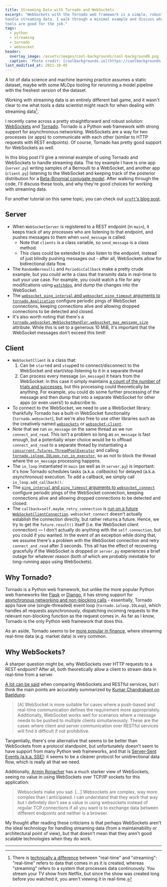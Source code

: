 ```yaml
---
title: Streaming Data with Tornado and WebSockets
excerpt: "WebSockets with the Tornado web framework is a simple, robust way to
handle streaming data. I walk through a minimal example and discuss why these
tools are good for the job."
tags:
  - python
  - streaming
  - tornado
  - websocket
header:
  overlay_image: /assets/images/cool-backgrounds/cool-background8.png
  caption: 'Photo credit: [coolbackgrounds.io](https://coolbackgrounds.io/)'
last_modified_at: 2021-10-05
---
```


A lot of data science and machine learning practice assumes a static dataset,
maybe with some MLOps tooling for rerunning a model pipeline with the freshest
version of the dataset.

Working with streaming data is an entirely different ball game, and it wasn't
clear to me what tools a data scientist might reach for when dealing with
streaming data[^1].

I recently came across a pretty straightforward and robust solution:
[WebSockets](https://datatracker.ietf.org/doc/html/rfc6455) and
[Tornado](https://www.tornadoweb.org/en/stable/). Tornado is a Python web
framework with strong support for asynchronous networking.  WebSockets are a
way for two processes (or apps) to communicate with each other (similar to HTTP
requests with REST endpoints). Of course, Tornado has pretty good support for
WebSockets as well.

In this blog post I'll give a minimal example of using Tornado and WebSockets
to handle streaming data. The toy example I have is one app (`server.py`)
writing samples of a Bernoulli to a WebSocket, and another app (`client.py`)
listening to the WebSocket and keeping track of the posterior distribution for
a [Beta-Binomial conjugate model](https://www.georgeho.org/bayesian-bandits/).
After walking through the code, I'll discuss these tools, and why they're good
choices for working with streaming data.

For another tutorial on this same topic, you can check out [`proft`'s blog
post](https://en.proft.me/2014/05/16/realtime-web-application-tornado-and-websocket/).

## Server

- When `WebSocketServer` is registered to a REST endpoint (in `main`), it keeps
  track of any processes who are listening to that endpoint, and pushes
  messages to them when `send_message` is called.
  * Note that `clients` is a class variable, so `send_message` is a class
    method.
  * This class could be extended to also listen to the endpoint, instead of
    just blindly pushing messages out - after all, WebSockets allow for
    bidirectional data flow.
- The `RandomBernoulli` and `PeriodicCallback` make a pretty crude example, but
  you could write a class that transmits data in real-time to suit your use
  case. For example, you could watch a file for any modifications using
  [`watchdog`](https://pythonhosted.org/watchdog/), and dump the changes into
  the WebSocket.
- The [`websocket_ping_interval` and `websocket_ping_timeout` arguments to
  `tornado.Application`](https://www.tornadoweb.org/en/stable/web.html?highlight=websocket_ping#tornado.web.Application.settings)
  configure periodic pings of WebSocket connections, keeping connections alive
  and allowing dropped connections to be detected and closed.
- It's also worth noting that there's a
  [`tornado.websocket.WebSocketHandler.websocket_max_message_size`](https://www.tornadoweb.org/en/stable/websocket.html?highlight=websocket_max_message_size#tornado.websocket.WebSocketHandler)
  attribute. While this is set to a generous 10 MiB, it's important that the
  WebSocket messages don't exceed this limit!

<script src="https://gist.github.com/eigenfoo/22f46166fa6924d684d68ca06e08b055.js"></script>

## Client

- `WebSocketClient` is a class that:
  1. Can be `start`ed and `stop`ped to connect/disconnect to the WebSocket and
     start/stop listening to it in a separate thread
  2. Can process every message (`on_message`) it hears from the WebSocket: in
     this case it simply maintains [a count of the number of trials and
     successes](https://www.georgeho.org/bayesian-bandits/#stochastic-aka-stationary-bandits),
     but this processing could theoretically be anything. For example, you
     could do some further processing of the message and then dump that into a
     separate WebSocket for other apps (or even users!) to subscribe to.
- To connect to the WebSocket, we need to use a WebSocket library: thankfully
  Tornado has a built-in WebSocket functionality (`tornado.websocket`), but
  we're also free to use other libraries such as the creatively named
  [`websockets`](https://github.com/aaugustin/websockets) or
  [`websocket-client`](https://github.com/websocket-client/websocket-client).
- Note that we run `on_message` on the same thread as we run
  `connect_and_read`. This isn't a problem so long as `on_message` is fast
  enough, but a potentially wiser choice would be to offload `connect_and_read`
  to a separate thread by instantiating a
  [`concurrent.futures.ThreadPoolExecutor`](https://docs.python.org/3/library/concurrent.futures.html#concurrent.futures.ThreadPoolExecutor)
  and calling
  [`tornado.ioloop.IOLoop.run_in_executor`](https://www.tornadoweb.org/en/stable/ioloop.html#tornado.ioloop.IOLoop.run_in_executor),
  so as not to block the thread where the `on_message` processing happens.
- The `io_loop` instantiated in `main` (as well as in `server.py`) is
  important: it's how Tornado schedules tasks (a.k.a. _callbacks_) for delayed
  (a.k.a. _asynchronous_) execution. To add a callback, we simply call
  `io_loop.add_callback()`.
- The [`ping_interval` and `ping_timeout` arguments to
  `websocket_connect`](https://www.tornadoweb.org/en/stable/websocket.html?highlight=ping_#tornado.websocket.websocket_connect)
  configure periodic pings of the WebSocket connection, keeping connections
  alive and allowing dropped connections to be detected and closed.
- The `callback=self.maybe_retry_connection` is [run on a future
  `WebSocketClientConnection`](https://github.com/tornadoweb/tornado/blob/1db5b45918da8303d2c6958ee03dbbd5dc2709e9/tornado/websocket.py#L1654-L1655).
  `websocket_connect` doesn't actually establish the connection directly, but
  rather returns a future. Hence, we try to get the `future.result()` itself
  (i.e. the WebSocket client connection) — I don't actually do anything with
  the `self.connection`, but you could if you wanted. In the event of an
  exception while doing that, we assume there's a problem with the WebSocket
  connection and retry `connect_and_read` after 3 seconds. This all has the
  effect of recovering gracefully if the WebSocket is dropped or `server.py`
  experiences a brief outage for whatever reason (both of which are probably
  inevitable for long-running apps using WebSockets).

<script src="https://gist.github.com/eigenfoo/341f6c6c578d34120bccc4229e434377.js"></script>

## Why Tornado?

Tornado is a Python web framework, but unlike the more popular Python web
frameworks like [Flask](https://flask.palletsprojects.com/) or
[Django](https://www.djangoproject.com/), it has strong support for
[asynchronous networking and non-blocking
calls](https://www.tornadoweb.org/en/stable/guide/async.html#blocking) -
essentially, Tornado apps have one (single-threaded) event loop
(`tornado.ioloop.IOLoop`), which handles all requests asynchronously,
dispatching incoming requests to the relevant non-blocking function as the
request comes in. As far as I know, Tornado is the only Python web framework
that does this.

As an aside, Tornado seems to be [more popular in
finance](https://thehftguy.com/2020/10/27/my-experience-in-production-with-flask-bottle-tornado-and-twisted/),
where streaming real-time data (e.g. market data) is very common.

## Why WebSockets?

A sharper question might be, why WebSockets over HTTP requests to a REST
endpoint? After all, both theoretically allow a client to stream data in
real-time from a server.

[A lot can be said](https://stackoverflow.com/a/45464306) when comparing
WebSockets and RESTful services, but I think the main points are accurately
summarized by [Kumar Chandrakant on
Baeldung](https://www.baeldung.com/rest-vs-websockets#usage):

> [A] WebSocket is more suitable for cases where a push-based and real-time
> communication defines the requirement more appropriately. Additionally,
> WebSocket works well for scenarios where a message needs to be pushed to
> multiple clients simultaneously. These are the cases where client and server
> communication over RESTful services will find it difficult if not prohibitive.

Tangentially, there's one alternative that seems to be better than WebSockets
from a protocol standpoint, but unfortunately doesn't seem to have support from
many Python web frameworks, and that is [Server-Sent Events (a.k.a.
SSE)](https://www.smashingmagazine.com/2018/02/sse-websockets-data-flow-http2/):
it seems to be a cleaner protocol for unidirectional data flow, which is really
all that we need.

Additionally, [Armin
Ronacher](https://lucumr.pocoo.org/2012/9/24/websockets-101/) has a much
starker view of WebSockets, seeing no value in using WebSockets over TCP/IP
sockets for this application:

> Websockets make you sad. [...] Websockets are complex, way more complex than I
> anticipated. I can understand that they work that way but I definitely don't
> see a value in using websockets instead of regular TCP connections if all you
> want is to exchange data between different endpoints and neither is a browser. 

My thought after reading these criticisms is that perhaps WebSockets aren't the
ideal technology for handling streaming data (from a maintainability or
architectural point of view), but that doesn't mean that they aren't good
scalable technologies when they do work.

---

[^1]: There is [technically a difference](https://sqlstream.com/real-time-vs-streaming-a-short-explanation/) between "real-time" and "streaming": "real-time" refers to data that comes in as it is created, whereas "streaming" refers to a system that processes data continuously. You stream your TV show from Netflix, but since the show was created long before you watched it, you aren't viewing it in real-time.
